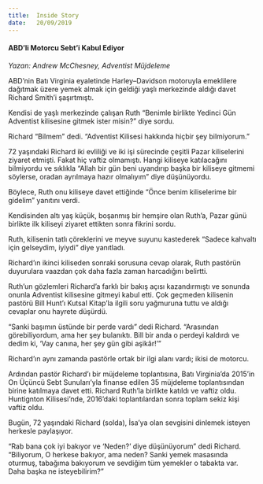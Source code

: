 ```yaml
---
title:  Inside Story
date:   20/09/2019
---
```


#### ABD’li Motorcu Sebt’i Kabul Ediyor

_Yazan: Andrew McChesney, Adventist Müjdeleme_

ABD’nin Batı Virginia eyaletinde Harley–Davidson motoruyla emeklilere dağıtmak üzere yemek almak için geldiği yaşlı merkezinde aldığı davet Richard Smith’i şaşırtmıştı.

Kendisi de yaşlı merkezinde çalışan Ruth “Benimle birlikte Yedinci Gün Adventist kilisesine gitmek ister misin?” diye sordu.

Richard “Bilmem” dedi. “Adventist Kilisesi hakkında hiçbir şey bilmiyorum.”

72 yaşındaki Richard iki evliliği ve iki işi sürecinde çeşitli Pazar kiliselerini ziyaret etmişti. Fakat hiç vaftiz olmamıştı. Hangi kiliseye katılacağını bilmiyordu ve sıklıkla “Allah bir gün beni uyandırıp başka bir kiliseye gitmemi söylerse, oradan ayrılmaya hazır olmalıyım” diye düşünüyordu.

Böylece, Ruth onu kiliseye davet ettiğinde “Önce benim kiliselerime bir gidelim” yanıtını verdi.

Kendisinden altı yaş küçük, boşanmış bir hemşire olan Ruth’a, Pazar günü birlikte ilk kiliseyi ziyaret ettikten sonra fikrini sordu.

Ruth, kilisenin tatlı çöreklerini ve meyve suyunu kastederek “Sadece kahvaltı için gelseydim, iyiydi” diye yanıtladı. 

Richard’ın ikinci kiliseden sonraki sorusuna cevap olarak, Ruth pastörün duyurulara vaazdan çok daha fazla zaman harcadığını belirtti.

Ruth’un gözlemleri Richard’a farklı bir bakış açısı kazandırmıştı ve sonunda onunla Adventist kilisesine gitmeyi kabul etti. Çok geçmeden kilisenin pastörü Bill Hunt’ı Kutsal Kitap’la ilgili soru yağmuruna tuttu ve aldığı cevaplar onu hayrete düşürdü.

“Sanki başımın üstünde bir perde vardı” dedi Richard. “Arasından görebiliyordum, ama her şey bulanıktı. Bill bir anda o perdeyi kaldırdı ve dedim ki, ‘Vay canına, her şey gün gibi aşikâr!’”

Richard’ın aynı zamanda pastörle ortak bir ilgi alanı vardı; ikisi de motorcu.

Ardından pastör Richard’ı bir müjdeleme toplantısına, Batı Virginia’da 2015’in On Üçüncü Sebt Sunuları’yla finanse edilen 35 müjdeleme toplantısından birine katılmaya davet etti. Richard Ruth’la birlikte katıldı ve vaftiz oldu. Huntignton Kilisesi’nde, 2016’daki toplantılardan sonra toplam sekiz kişi vaftiz oldu.

Bugün, 72 yaşındaki Richard (solda), İsa’ya olan sevgisini dinlemek isteyen herkesle paylaşıyor. 

“Rab bana çok iyi bakıyor ve ‘Neden?’ diye düşünüyorum” dedi Richard. “Biliyorum, O herkese bakıyor, ama neden? Sanki yemek masasında oturmuş, tabağıma bakıyorum ve sevdiğim tüm yemekler o tabakta var. Daha başka ne isteyebilirim?”